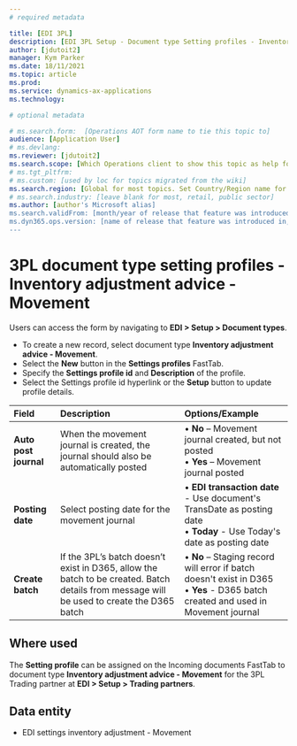 ```yaml
---
# required metadata

title: [EDI 3PL]
description: [EDI 3PL Setup - Document type Setting profiles - Inventory adjustment advice - Movement]
author: [jdutoit2]
manager: Kym Parker
ms.date: 18/11/2021
ms.topic: article
ms.prod: 
ms.service: dynamics-ax-applications
ms.technology: 

# optional metadata

# ms.search.form:  [Operations AOT form name to tie this topic to]
audience: [Application User]
# ms.devlang: 
ms.reviewer: [jdutoit2]
ms.search.scope: [Which Operations client to show this topic as help for, to be set by content strategist, see list here: https://microsoft.sharepoint.com/teams/DynDoc/_layouts/15/WopiFrame.aspx?sourcedoc={23419e1c-eb64-42e9-aa9b-79875b428718}&action=edit&wd=target%28Core-Dynamics-AX-CP-requirements%2Eone%7C4CC185C0%2DEFAA%2D42CD%2D94B9%2D8F2A45E7F61A%2FVersions-list-for-docs-topics%7CC14BE630%2D5151%2D49D6%2D8305%2D554B5084593C%2F%29]
# ms.tgt_pltfrm: 
# ms.custom: [used by loc for topics migrated from the wiki]
ms.search.region: [Global for most topics. Set Country/Region name for localizations]
# ms.search.industry: [leave blank for most, retail, public sector]
ms.author: [author's Microsoft alias]
ms.search.validFrom: [month/year of release that feature was introduced in, in format yyyy-mm-dd]
ms.dyn365.ops.version: [name of release that feature was introduced in, see list here: https://microsoft.sharepoint.com/teams/DynDoc/_layouts/15/WopiFrame.aspx?sourcedoc={23419e1c-eb64-42e9-aa9b-79875b428718}&action=edit&wd=target%28Core-Dynamics-AX-CP-requirements%2Eone%7C4CC185C0%2DEFAA%2D42CD%2D94B9%2D8F2A45E7F61A%2FVersions-list-for-docs-topics%7CC14BE630%2D5151%2D49D6%2D8305%2D554B5084593C%2F%29]
---
```


# 3PL document type setting profiles - Inventory adjustment advice - Movement

Users can access the form by navigating to **EDI > Setup > Document types**.

- To create a new record, select document type **Inventory adjustment advice - Movement**.
- Select the **New** button in the **Settings profiles** FastTab.
- Specify the **Settings profile id** and **Description** of the profile.
- Select the Settings profile id hyperlink or the **Setup** button to update profile details.

**Field**           |	**Description**	                          | **Options/Example**
:-------            |:-------                                   |:----------
**Auto post journal** |	When the movement journal is created, the journal should also be automatically posted	| • **No** – Movement journal created, but not posted <br> • **Yes** – Movement journal posted
**Posting date**    |	Select posting date for the movement journal	| • **EDI transaction date** - Use document's TransDate as posting date <br> • **Today** - Use Today's date as posting date
**Create batch**	  | If the 3PL’s batch doesn’t exist in D365, allow the batch to be created. Batch details from message will be used to create the D365 batch	| • **No** – Staging record will error if batch doesn't exist in D365 <br> • **Yes** - D365 batch created and used in Movement journal

## Where used
The **Setting profile** can be assigned on the Incoming documents FastTab to document type **Inventory adjustment advice - Movement** for the 3PL Trading partner at **EDI > Setup > Trading partners**.

## Data entity
- EDI settings inventory adjustment - Movement
